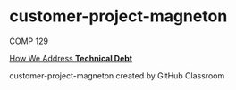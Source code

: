# customer-project-magneton
COMP 129

[How We Address **Technical Debt**](TechDebt.md)

customer-project-magneton created by GitHub Classroom
